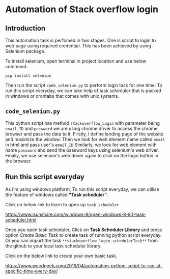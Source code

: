 # Automation of Stack overflow login

## Introduction
This automation task is perfomed in two stages. One is script to login to web page using required credential.
This has been achieved by using Selenium package. 

To install selenium, open terminal in project location and use below command.

`pip install selenium`

Then run the script `code_selenium.py` to perform login task for one time. To run this script everyday, 
we can take help of task scheduler that is packed in windows or crontabs that comes with unix systems.  

## `code_selenium.py` 

This python script has method `stackoverflow_Login` with parameter being `email_ID` and `password`
we are using chrome driver to access the chrome browser and pass the data to it. 
Firstly, I define landing page of the website  and maximize the window. Then we look for web element name called `email`
in html and pass user's `email_ID`.Similarly, we look for web element with name `password` and send the password keys 
using selenium's web driver. Finally, we use selenium's web driver again to click on the login button in the browser.

## Run this script everyday
As i'm using windows platform, To run this script everyday, we can utilise the feature of windows 
called **"Task scheduler"**. 

Click on below link to learn to open up `task scheduler`

https://www.isunshare.com/windows-8/open-windows-8-8.1-task-scheduler.html

Once you open task scheduler, Click on **Task Scheduler Library** and press option *Create Basic Task* to create 
task of running python script everyday. Or you can import the task `**stackoverflow_login_schedulerTask**`  from the github to your local task scheduler library.

Click on the below link to create your own basic task. 

https://www.weirdgeek.com/2019/04/automating-python-script-to-run-at-specific-time-every-day/


